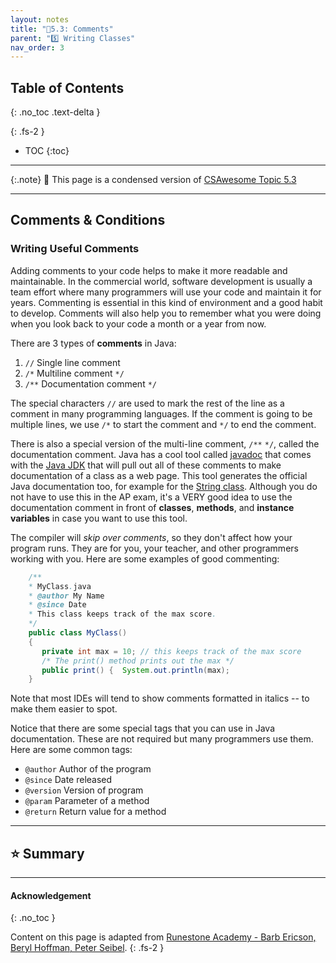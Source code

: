 ```yaml
---
layout: notes
title: "📓5.3: Comments" 
parent: "5️⃣ Writing Classes"
nav_order: 3
---
```


## Table of Contents
{: .no_toc .text-delta }

{: .fs-2 }
- TOC
{:toc}

---

{:.note}
📖 This page is a condensed version of [CSAwesome Topic 5.3](https://runestone.academy/ns/books/published/csawesome/Unit5-Writing-Classes/topic-5-3-comments-conditions.html?mode=browsing) 

---

## Comments & Conditions

### Writing Useful Comments

Adding comments to your code helps to make it more readable and maintainable. In the commercial world, software development is usually a team effort where many programmers will use your code and maintain it for years. Commenting is essential in this kind of environment and a good habit to develop. Comments will also help you to remember what you were doing when you look back to your code a month or a year from now.

<div class="imp" markdown="block">
  
There are 3 types of **comments** in Java:

1. ``//`` Single line comment
2. ``/*`` Multiline comment ``*/``
3. ``/**`` Documentation comment ``*/``

</div>

The special characters ``//`` are used to mark the rest of the line as a comment in many programming languages.  If the comment is going to be multiple lines, we use ``/*`` to start the comment and ``*/`` to end the comment.

There is also a special version of the multi-line comment, ``/**``  ``*/``, called the documentation comment. Java has a cool tool called [javadoc](https://www.tutorialspoint.com/java/java_documentation.htm) that comes with the [Java JDK](https://www.oracle.com/technetwork/java/javase/downloads/index.html) that will pull out all of these comments to make documentation of a class as a web page.  This tool generates the official Java documentation too, for example for the [String class](http://docs.oracle.com/javase/7/docs/api/java/lang/String.html). Although you do not have to use this in the AP exam, it's a VERY good idea to use the documentation comment in front of **classes**, **methods**, and **instance variables** in case you want to use this tool.

The compiler will _skip over comments_, so they don't affect how your program runs. They are for you, your teacher, and other programmers working with you. Here are some examples of good commenting:

```java
    /**
    * MyClass.java
    * @author My Name
    * @since Date
    * This class keeps track of the max score.
    */
    public class MyClass()
    {
       private int max = 10; // this keeps track of the max score
       /* The print() method prints out the max */
       public print() {  System.out.println(max); 
    }
```

Note that most IDEs will tend to show comments formatted in italics -- to make them easier to spot.

Notice that there are some special tags that you can use in Java documentation. These are not required but many programmers use them. Here are some common tags:

- `@author`  Author of the program
- `@since`   Date released
- `@version` Version of program
- `@param`   Parameter of a method
- `@return`  Return value for a method
  
---

## ⭐️ Summary


  

---

#### Acknowledgement
{: .no_toc }

Content on this page is adapted from [Runestone Academy - Barb Ericson, Beryl Hoffman, Peter Seibel](https://runestone.academy/ns/books/published/csawesome/index.html?mode=browsing).
{: .fs-2 }
